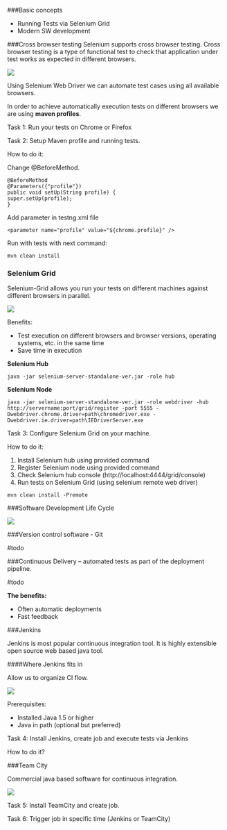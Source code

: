 ###Basic concepts
- Running Tests via Selenium Grid
- Modern SW development

###Cross browser testing
Selenium supports cross browser testing. Cross browser testing is a type of functional test to check that application under test works as expected in different browsers.

![](http://i66.tinypic.com/2expi7b.png)

Using Selenium Web Driver we can automate test cases using all available browsers.

In order to achieve automatically execution tests on different browsers we are using **maven profiles**.

Task 1: Run your tests on Chrome or Firefox

Task 2: Setup Maven profile and running tests.

How to do it:

Change @BeforeMethod.

    @BeforeMethod
    @Parameters({"profile"})
    public void setUp(String profile) {
    super.setUp(profile);
    }

Add parameter in testng.xml file

    <parameter name="profile" value="${chrome.profile}" />

Run with tests with next command:

    mvn clean install

### Selenium Grid

Selenium-Grid allows you run your tests on different machines against different browsers in parallel.

![](http://image.slidesharecdn.com/seleniumcamp2015-andriisoldatenko-150301061521-conversion-gate01/95/seleniumcamp-2015-andrii-soldatenko-17-638.jpg?cb=1425190669)

Benefits:

- Test execution on different browsers and browser versions, operating systems, etc. in the same time
- Save time in execution

**Selenium Hub**

    java -jar selenium-server-standalone-ver.jar -role hub

**Selenium Node**

    java -jar selenium-server-standalone-ver.jar -role webdriver -hub http://servername:port/grid/register -port 5555 -Dwebdriver.chrome.driver=path\chromedriver.exe -Dwebdriver.ie.driver=path\IEDriverServer.exe

Task 3: Configure Selenium Grid on your machine.

How to do it:

1. Install Selenium hub using provided command
2. Register Selenium node using provided command
3. Check Selenium hub console (http://localhost:4444/grid/console)
4. Run tests on Selenium Grid (using selenium remote web driver)

`mvn clean install -Premote`

###Software Development Life Cycle

![](http://www.itsmonkie.co.uk/wp-content/uploads/2015/03/1.png)
 
###Version control software - Git

#todo

###Continuous Delivery – automated tests as part of the deployment pipeline.

#todo

**The benefits:**

- Often automatic deployments
- Fast feedback


###Jenkins

Jenkins is most popular continuous integration tool. It is highly extensible open source web based java tool.

####Where Jenkins fits in

Allow us to organize CI flow.

![](http://i66.tinypic.com/i4mo7p.png)

Prerequisites:

- Installed Java 1.5 or higher
- Java in path (optional but preferred)

Task 4: Install Jenkins, create job and execute tests via Jenkins

How to do it? 

###Team City

Commercial java based software for continuous integration. 

![](http://www.ranorex.com/blog/wp-content/uploads/2012/10/Integrate-In-TeamCity-2.png)

Task 5: Install TeamCity and create job.

Task 6: Trigger job in specific time (Jenkins or TeamCity)